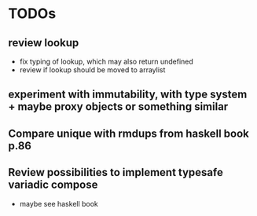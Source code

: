 # TODOs

## review lookup

* fix typing of lookup, which may also return undefined
* review if lookup should be moved to arraylist

## experiment with immutability, with type system + maybe proxy objects or something similar

## Compare unique with rmdups from haskell book p.86

## Review possibilities to implement typesafe variadic compose

* maybe see haskell book


